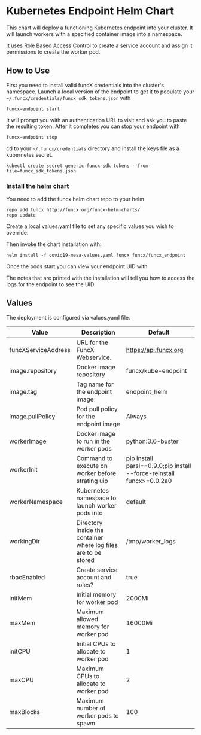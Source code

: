 # Kubernetes Endpoint Helm Chart
This chart will deploy a functioning Kubernetes endpoint into your cluster. It
will launch workers with a specified container image into a namespace.

It uses Role Based Access Control to create a service account and assign it
permissions to create the worker pod.

## How to Use
First you need to install valid funcX credentials into the cluster's 
namespace. Launch a local version of the endpoint to get it to populate your
`~/.funcx/credentials/funcx_sdk_tokens.json` with
```
funcx-endpoint start 
```

It will prompt you with an authentication URL to visit and ask you to paste the
resulting token. After it completes you can stop your endpoint with 
```
funcx-endpoint stop 
```

cd to your `~/.funcx/credentials` directory and install the keys file as a
kubernetes secret.

```shell script
kubectl create secret generic funcx-sdk-tokens --from-file=funcx_sdk_tokens.json
```

### Install the helm chart
You need to add the funcx helm chart repo to your helm

```shell script
repo add funcx http://funcx.org/funcx-helm-charts/
repo update
```

Create a local values.yaml file to set any specific values you wish to
override.

Then invoke the chart installation with:

```shell script
helm install -f covid19-mesa-values.yaml funcx funcx/funcx_endpoint
```

Once the pods start you can view your endpoint UID with 


The notes that are printed with the installation will tell you how to access the
logs for the endpoint to see the UID.


## Values
The deployment is configured via values.yaml file.

| Value | Description | Default |
|-------| ----------- | ------- |
| funcXServiceAddress | URL for the FuncX Webservice. | https://api.funcx.org |
| image.repository | Docker image repository |  funcx/kube-endpoint |
| image.tag | Tag name for the endpoint image | endpoint_helm |
| image.pullPolicy | Pod pull policy for the endpoint image |  Always |
| workerImage | Docker image to run in the worker pods |  python:3.6-buster |
| workerInit | Command to execute on worker before strating uip | pip install parsl==0.9.0;pip install --force-reinstall funcx>=0.0.2a0 |
| workerNamespace | Kubernetes namespace to launch worker pods into | default |
| workingDir | Directory inside the container where log files are to be stored | /tmp/worker_logs |
| rbacEnabled | Create service account and roles? | true |
| initMem | Initial memory for worker pod | 2000Mi |
| maxMem| Maximum allowed memory for worker pod | 16000Mi |
| initCPU | Initial CPUs to allocate to worker pod | 1 |  
| maxCPU | Maximum CPUs to allocate to worker pod | 2 |
| maxBlocks | Maximum number of worker pods to spawn | 100 |
